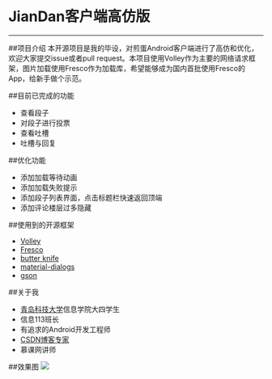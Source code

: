 # JianDan客户端高仿版
---

##项目介绍
本开源项目是我的毕设，对煎蛋Android客户端进行了高仿和优化，欢迎大家提交issue或者pull request。本项目使用Volley作为主要的网络请求框架，图片加载使用Fresco作为加载库，希望能够成为国内首批使用Fresco的App，给新手做个示范。

##目前已完成的功能
- 查看段子
- 对段子进行投票
- 查看吐槽
- 吐槽与回复

##优化功能
- 添加加载等待动画
- 添加加载失败提示
- 添加段子列表界面，点击标题栏快速返回顶端
- 添加评论楼层过多隐藏

##使用到的开源框架
- [Volley](https://android.googlesource.com/platform/frameworks/volley)
- [Fresco](https://code.facebook.com/projects/465232426958622/fresco/)
- [butter knife](https://github.com/JakeWharton/butterknife)
- [material-dialogs](https://github.com/afollestad/material-dialogs)
- [gson](https://code.google.com/p/google-gson/)

##关于我
- [青岛科技大学](http://www.qust.edu.cn/)信息学院大四学生
- 信息113班长
- 有追求的Android开发工程师
- [CSDN博客专家](http://blog.csdn.net/zhaokaiqiang1992)
- 慕课网讲师

##效果图
![](http://i2.tietuku.com/e40e1f58d310977c.png)